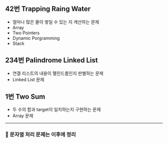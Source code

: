 ## 42번 Trapping Raing Water

-   얼마나 많은 물이 쌓일 수 있는 지 계산하는 문제
-   Array
-   Two Pointers
-   Dynamic Porgramming
-   Stack

## 234번 Palindrome Linked List

-   연결 리스트의 내용이 팰린드롬인지 판별하는 문제
-   Linked List 문제

## 1번 Two Sum

-   두 수의 합과 target이 일치하는지 구현하는 문제
-   Array 문제

---

### 👀 문자열 처리 문제는 이후에 정리

